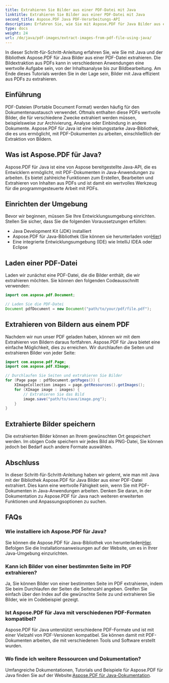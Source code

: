 ```yaml
---
title: Extrahieren Sie Bilder aus einer PDF-Datei mit Java
linktitle: Extrahieren Sie Bilder aus einer PDF-Datei mit Java
second_title: Aspose.PDF Java PDF-Verarbeitungs-API
description: Erfahren Sie, wie Sie mit Aspose.PDF für Java Bilder aus einer PDF-Datei mit Java extrahieren. Schritt-für-Schritt-Anleitung mit Quellcode. Schalten Sie jetzt die PDF-Bildextraktion frei.
type: docs
weight: 24
url: /de/java/pdf-images/extract-images-from-pdf-file-using-java/
---
```


In dieser Schritt-für-Schritt-Anleitung erfahren Sie, wie Sie mit Java und der Bibliothek Aspose.PDF für Java Bilder aus einer PDF-Datei extrahieren. Die Bildextraktion aus PDFs kann in verschiedenen Anwendungen eine wertvolle Aufgabe sein, von der Inhaltsanalyse bis zur Bildbearbeitung. Am Ende dieses Tutorials werden Sie in der Lage sein, Bilder mit Java effizient aus PDFs zu extrahieren.

## Einführung

PDF-Dateien (Portable Document Format) werden häufig für den Dokumentenaustausch verwendet. Oftmals enthalten diese PDFs wertvolle Bilder, die für verschiedene Zwecke extrahiert werden müssen, beispielsweise zur Archivierung, Analyse oder Einbindung in andere Dokumente. Aspose.PDF für Java ist eine leistungsstarke Java-Bibliothek, die es uns ermöglicht, mit PDF-Dokumenten zu arbeiten, einschließlich der Extraktion von Bildern.

## Was ist Aspose.PDF für Java?

Aspose.PDF für Java ist eine von Aspose bereitgestellte Java-API, die es Entwicklern ermöglicht, mit PDF-Dokumenten in Java-Anwendungen zu arbeiten. Es bietet zahlreiche Funktionen zum Erstellen, Bearbeiten und Extrahieren von Inhalten aus PDFs und ist damit ein wertvolles Werkzeug für die programmgesteuerte Arbeit mit PDFs.

## Einrichten der Umgebung

Bevor wir beginnen, müssen Sie Ihre Entwicklungsumgebung einrichten. Stellen Sie sicher, dass Sie die folgenden Voraussetzungen erfüllen:

- Java Development Kit (JDK) installiert
-  Aspose.PDF für Java-Bibliothek (Sie können sie herunterladen von[Hier](https://releases.aspose.com/pdf/java/))
- Eine integrierte Entwicklungsumgebung (IDE) wie IntelliJ IDEA oder Eclipse

## Laden einer PDF-Datei

Laden wir zunächst eine PDF-Datei, die die Bilder enthält, die wir extrahieren möchten. Sie können den folgenden Codeausschnitt verwenden:

```java
import com.aspose.pdf.Document;

// Laden Sie die PDF-Datei
Document pdfDocument = new Document("path/to/your/pdf/file.pdf");
```

## Extrahieren von Bildern aus einem PDF

Nachdem wir nun unser PDF geladen haben, können wir mit dem Extrahieren von Bildern daraus fortfahren. Aspose.PDF für Java bietet eine einfache Möglichkeit, dies zu erreichen. Wir durchlaufen die Seiten und extrahieren Bilder von jeder Seite:

```java
import com.aspose.pdf.Page;
import com.aspose.pdf.XImage;

// Durchlaufen Sie Seiten und extrahieren Sie Bilder
for (Page page : pdfDocument.getPages()) {
    XImageCollection images = page.getResources().getImages();
    for (XImage image : images) {
        // Extrahieren Sie das Bild
        image.save("path/to/save/image.png");
    }
}
```

## Extrahierte Bilder speichern

Die extrahierten Bilder können an Ihrem gewünschten Ort gespeichert werden. Im obigen Code speichern wir jedes Bild als PNG-Datei, Sie können jedoch bei Bedarf auch andere Formate auswählen.

## Abschluss

In dieser Schritt-für-Schritt-Anleitung haben wir gelernt, wie man mit Java mit der Bibliothek Aspose.PDF für Java Bilder aus einer PDF-Datei extrahiert. Dies kann eine wertvolle Fähigkeit sein, wenn Sie mit PDF-Dokumenten in Java-Anwendungen arbeiten. Denken Sie daran, in der Dokumentation zu Aspose.PDF für Java nach weiteren erweiterten Funktionen und Anpassungsoptionen zu suchen.

## FAQs

### Wie installiere ich Aspose.PDF für Java?

 Sie können die Aspose.PDF für Java-Bibliothek von herunterladen[Hier](https://releases.aspose.com/pdf/java/). Befolgen Sie die Installationsanweisungen auf der Website, um es in Ihrer Java-Umgebung einzurichten.

### Kann ich Bilder von einer bestimmten Seite im PDF extrahieren?

Ja, Sie können Bilder von einer bestimmten Seite im PDF extrahieren, indem Sie beim Durchlaufen der Seiten die Seitenzahl angeben. Greifen Sie einfach über den Index auf die gewünschte Seite zu und extrahieren Sie Bilder, wie im Codebeispiel gezeigt.

### Ist Aspose.PDF für Java mit verschiedenen PDF-Formaten kompatibel?

Aspose.PDF für Java unterstützt verschiedene PDF-Formate und ist mit einer Vielzahl von PDF-Versionen kompatibel. Sie können damit mit PDF-Dokumenten arbeiten, die mit verschiedenen Tools und Software erstellt wurden.

### Wo finde ich weitere Ressourcen und Dokumentation?

Umfangreiche Dokumentationen, Tutorials und Beispiele für Aspose.PDF für Java finden Sie auf der Website:[Aspose.PDF für Java-Dokumentation](https://reference.aspose.com/pdf/java/).